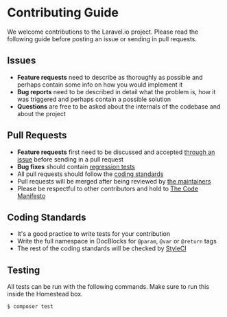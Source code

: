 # Contributing Guide

We welcome contributions to the Laravel.io project. Please read the following guide before posting an issue or sending in pull requests.

## Issues

- **Feature requests** need to describe as thoroughly as possible and perhaps contain some info on how you would implement it
- **Bug reports** need to be described in detail what the problem is, how it was triggered and perhaps contain a possible solution
- **Questions** are free to be asked about the internals of the codebase and about the project

## Pull Requests

- **Feature requests** first need to be discussed and accepted [through an issue](https://github.com/laravelio/pastebin/issues/new) before sending in a pull request
- **Bug fixes** should contain [regression tests](https://laracasts.com/lessons/regression-testing)
- All pull requests should follow the [coding standards](#coding-standards)
- Pull requests will be merged after being reviewed by [the maintainers](readme.md#maintainers)
- Please be respectful to other contributors and hold to [The Code Manifesto](http://codemanifesto.com/)

## Coding Standards

- It's a good practice to write tests for your contribution
- Write the full namespace in DocBlocks for `@param`, `@var` or `@return` tags
- The rest of the coding standards will be checked by [StyleCI](https://styleci.io/)

## Testing

All tests can be run with the following commands. Make sure to run this inside the Homestead box.

    $ composer test

